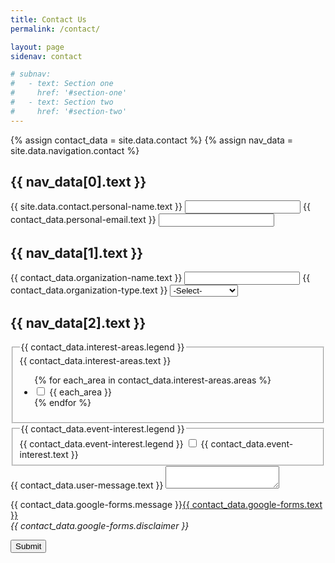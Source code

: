```yaml
---
title: Contact Us
permalink: /contact/

layout: page
sidenav: contact

# subnav:
#   - text: Section one
#     href: '#section-one'
#   - text: Section two
#     href: '#section-two'
---
```

{% assign contact_data = site.data.contact %}
{% assign nav_data = site.data.navigation.contact %}

<form action="{{ contact_data.google-forms.action-link}}">
    <!-- Section: Personal Information -->
    <a name="{{ nav_data[0].text | slugify }}"></a>
    <h2>{{ nav_data[0].text }}</h2>
    <!-- Input: User Name -->
    <label for="{{ contact_data.personal-name.id }}">{{ site.data.contact.personal-name.text }}</label>
    <input id="{{ contact_data.personal-name.id }}" name="{{contact_data.personal-name.name}}" required>
    <!-- Input: User Email -->
    <label for="{{ contact_data.personal-email.id }}">{{ contact_data.personal-email.text }}</label>
    <input id="{{ contact_data.personal-email.id }}" name="{{ contact_data.personal-email.name }}" required>
    <!-- Section: Organization Information -->
    <a name="{{ nav_data[1].text | slugify}}"></a>
    <h2>{{ nav_data[1].text }}</h2>
    <!-- Input: Organization Name -->
    <label for="{{ contact_data.organization-name.id }}">{{ contact_data.organization-name.text }}</label>
    <input id="{{ contact_data.organization-name.id }}" name="{{ contact_data.organization-name.name }}">
    <!-- Input: Type of Organization -->
    <label for="{{ contact_data.organization-type.id }}">{{ contact_data.organization-type.text }}</label>
    <select name="{{ contact_data.organization-type.name }}" id="{{ contact_data.organization-type.id }}">
        <option value>-Select-</option>
        <!-- Selection: Cycle through Types of Organizations-->
        {% for each_type in contact_data.organization-type.types %}
            <option value="{{ each_type }}">{{ each_type }}</option>
        {% endfor %}
        <!--  -->
    </select>
    <!-- Section: Areas of Interest -->
    <a name="{{ nav_data[2].text | slugify }}"></a>
    <h2>{{ nav_data[2].text }}</h2>
    <!-- Input: Areas of Interest -->
    <fieldset class="usa-fieldset-inputs usa-sans">
        <label for="{{ contact_data.interest-areas.id }}">{{ contact_data.interest-areas.text }}</label>
        <legend class="usa-sr-only">{{ contact_data.interest-areas.legend }}</legend>
        <ul class="usa-unstyled-list">
        <!-- CheckBox that cycles through all interest areas -->
        {% for each_area in contact_data.interest-areas.areas %}
            <li>
                <input id="{{ each_area | slugify }}" type="checkbox" name="{{ contact_data.interest-areas.name }}" value="{{ each_area }}">
                <label for="{{ each_area | slugify }}">{{ each_area }}</label>
            </li>
        {% endfor %}
        </ul>
    </fieldset>
    <!-- Input: 26 Oct Programming event -->
    <fieldset class="usa-fieldset-inputs usa-sans">
        <label for="{{ contact_data.event-interest.id }}">{{ contact_data.event-interest.legend }}</label>
        <legend class="usa-sr-only">{{ contact_data.event-interest.legend }}</legend>
            <input id ="{{ contact_data.event-interest.value | slugify }}" type="checkbox" name="{{ contact_data.event-interest.name }}" value="{{ contact_data.event-interest.value }}">
            <label for="{{ contact_data.event-interest.value | slugify }}">{{ contact_data.event-interest.text }}</label>
    </fieldset>
    <!-- Input: User Message -->
    <label for="{{ contact_data.user-message.id }}">{{ contact_data.user-message.text }}</label>
    <textarea id="{{ contact_data.user-message.id }}" name="{{ contact_data.user-message.name }}"></textarea>
    <!-- Google Forms Information -->
    <p> {{ contact_data.google-forms.message }}<a href="{{ contact_data.google-forms.home-link }}">{{ contact_data.google-forms.text }}</a><br><i>{{ contact_data.google-forms.disclaimer }}</i></p>
    <input type="submit" value="Submit">
</form>